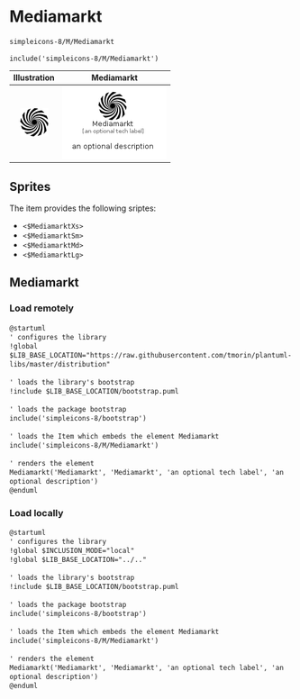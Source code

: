 # Mediamarkt


```text
simpleicons-8/M/Mediamarkt
```

```text
include('simpleicons-8/M/Mediamarkt')
```



| Illustration | Mediamarkt |
| :---: | :---: |
| ![illustration for Illustration](../../simpleicons-8/M/Mediamarkt.png) | ![illustration for Mediamarkt](../../simpleicons-8/M/Mediamarkt.Local.png) |



## Sprites
The item provides the following sriptes:

- `<$MediamarktXs>`
- `<$MediamarktSm>`
- `<$MediamarktMd>`
- `<$MediamarktLg>`





## Mediamarkt

### Load remotely
```plantuml
@startuml
' configures the library
!global $LIB_BASE_LOCATION="https://raw.githubusercontent.com/tmorin/plantuml-libs/master/distribution"

' loads the library's bootstrap
!include $LIB_BASE_LOCATION/bootstrap.puml

' loads the package bootstrap
include('simpleicons-8/bootstrap')

' loads the Item which embeds the element Mediamarkt
include('simpleicons-8/M/Mediamarkt')

' renders the element
Mediamarkt('Mediamarkt', 'Mediamarkt', 'an optional tech label', 'an optional description')
@enduml
```

### Load locally
```plantuml
@startuml
' configures the library
!global $INCLUSION_MODE="local"
!global $LIB_BASE_LOCATION="../.."

' loads the library's bootstrap
!include $LIB_BASE_LOCATION/bootstrap.puml

' loads the package bootstrap
include('simpleicons-8/bootstrap')

' loads the Item which embeds the element Mediamarkt
include('simpleicons-8/M/Mediamarkt')

' renders the element
Mediamarkt('Mediamarkt', 'Mediamarkt', 'an optional tech label', 'an optional description')
@enduml
```


